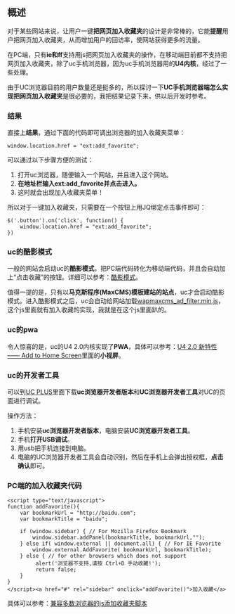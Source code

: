 ## 概述

对于某些网站来说，让用户一键**把网页加入收藏夹**的设计是非常棒的，它能**提醒**用户把网页加入收藏夹，从而增加用户的回访率，使网站获得更多的流量。

在PC端，只有**ie和ff**支持用js把网页加入收藏夹的操作，在移动端目前都不支持把网页加入收藏夹，除了uc手机浏览器，因为uc手机浏览器用的**U4内核**，经过了一些处理。

由于UC浏览器目前的用户数量还是挺多的，所以探讨一下**UC手机浏览器端怎么实现把网页加入收藏夹**是很必要的，我把结果记录下来，供以后开发时参考。

### 结果

直接上**结果**，通过下面的代码即可调出浏览器的加入收藏夹菜单：

```
window.location.href = "ext:add_favorite";
```

可以通过以下步骤方便的测试：
1. 打开uc浏览器，随便输入一个网站，并且进入这个网站。
2. **在地址栏输入ext:add_favorite并点击进入。**
3. 这时就会出现加入收藏夹菜单！

所以对于一键加入收藏夹，只需要在一个按钮上用JQ绑定点击事件即可：

```
$('.button').on('click', function() {
    window.location.href = "ext:add_favorite";
})
```

### uc的酷影模式

一般的网站会启动uc的**酷影模式**，把PC端代码转化为移动端代码，并且会自动加上“点击收藏”的按钮。详细可以参考：[酷影模式](http://www.uc.cn/product/fun_coolmode.shtml)。

值得一提的是，只有以**马克斯程序(MaxCMS)模板建站的站点**，uc才会启动酷影模式。进入酷影模式之后，uc会自动给网站加载[wapmaxcms_ad_filter.min.js](https://image.uc.cn/s/uae/g/14/bfd/wapmaxcms/wapmaxcms_ad_filter.min.js)，这个js里面就有加入收藏的实现，我就是在这个js里面趴的。

### uc的pwa

令人惊喜的是，uc的U4 2.0内核实现了**PWA**，具体可以参考：[U4 2.0 新特性 —— Add to Home Screen](https://zhuanlan.zhihu.com/p/32333646)里面的**小视屏**。

### uc的开发者工具

可以到[UC PLUS](https://plus.ucweb.com/?spm=ucplus.11213647.c-header-logo.1.42472604p0AsOg)里面下载**uc浏览器开发者版本**和**UC浏览器开发者工具**对UC的页面进行调试。

操作方法：
1. 手机安装**uc浏览器开发者版本**，电脑安装**UC浏览器开发者工具**。
2. 手机**打开USB调试**。
3. 用usb把手机连接到电脑。
4. 电脑的UC浏览器开发者工具会自动识别，然后在手机上会弹出授权框，**点击确认**即可。

### PC端的加入收藏夹代码

```
<script type="text/javascript">
function addFavorite(){
    var bookmarkUrl = "http://baidu.com";
    var bookmarkTitle = "baidu";

    if (window.sidebar) { // For Mozilla Firefox Bookmark
        window.sidebar.addPanel(bookmarkTitle, bookmarkUrl,"");
    } else if( window.external || document.all) { // For IE Favorite
        window.external.AddFavorite( bookmarkUrl, bookmarkTitle);
    } else { // for other browsers which does not support
         alert('浏览器不支持,请按 Ctrl+D 手动收藏!');
         return false;
    }
}
</script><a href="#" rel="sidebar" onclick="addFavorite()">加入收藏</a>
```

具体可以参考：[兼容多数浏览器的js添加收藏夹脚本](https://www.cnblogs.com/xfiver/p/4437233.html)

